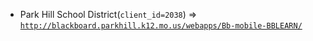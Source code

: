  - Park Hill School District(`client_id=2038`) => [`http://blackboard.parkhill.k12.mo.us/webapps/Bb-mobile-BBLEARN/`](http://blackboard.parkhill.k12.mo.us/webapps/Bb-mobile-BBLEARN/)
